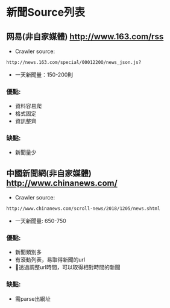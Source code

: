 # 新聞Source列表

## 网易(非自家媒體) http://www.163.com/rss
- Crawler source: 
```sh
http://news.163.com/special/0001220O/news_json.js?
```
- 一天新聞量：150-200則
### 優點:
- 資料容易爬
- 格式固定
- 資訊整齊
### 缺點:
- 新聞量少

## 中國新聞網(非自家媒體) http://www.chinanews.com/
- Crawler source: 
```sh
http://www.chinanews.com/scroll-news/2018/1205/news.shtml
```
- 一天新聞量: 650-750

### 優點:
- 新聞類別多
- 有滾動列表，易取得新聞的url
- 透過調整url時間，可以取得相對時間的新聞

### 缺點:
- 需parse出網址


